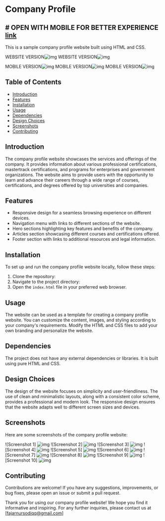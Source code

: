 # Company Profile

## # OPEN WITH MOBILE FOR BETTER EXPERIENCE <a href="http://fajarlab.site/" target="_blank">link</a>

This is a sample company profile website built using HTML and CSS.

WEBSITE VERSION![img](https://github.com/RevoU-FSSE-2/week-5-fajarnursodiqq/blob/main/imeges/1.png)
WEBSITE VERSION![img](https://github.com/RevoU-FSSE-2/week-5-fajarnursodiqq/blob/main/imeges/2.png)

MOBILE VERSION![img](https://github.com/RevoU-FSSE-2/week-5-fajarnursodiqq/blob/main/imeges/3.png)
MOBILE VERSION![img](https://github.com/RevoU-FSSE-2/week-5-fajarnursodiqq/blob/main/imeges/4.png)
MOBILE VERSION![img](https://github.com/RevoU-FSSE-2/week-5-fajarnursodiqq/blob/main/imeges/5.png)

## Table of Contents

- [Introduction](#introduction)
- [Features](#features)
- [Installation](#installation)
- [Usage](#usage)
- [Dependencies](#dependencies)
- [Design Choices](#design-choices)
- [Screenshots](#screenshots)
- [Contributing](#contributing)

## Introduction

The company profile website showcases the services and offerings of the company. It provides information about various professional certifications, mastertrack certifications, and programs for enterprises and government organizations. The website aims to provide users with the opportunity to learn and advance their careers through a wide range of courses, certifications, and degrees offered by top universities and companies.

## Features

- Responsive design for a seamless browsing experience on different devices.
- Navigation menu with links to different sections of the website.
- Hero sections highlighting key features and benefits of the company.
- Articles section showcasing different courses and certifications offered.
- Footer section with links to additional resources and legal information.

## Installation

To set up and run the company profile website locally, follow these steps:

1. Clone the repository:
2. Navigate to the project directory:
3. Open the `index.html` file in your preferred web browser.

## Usage

The website can be used as a template for creating a company profile website. You can customize the content, images, and styling according to your company's requirements. Modify the HTML and CSS files to add your own branding and personalize the website.

## Dependencies

The project does not have any external dependencies or libraries. It is built using pure HTML and CSS.

## Design Choices

The design of the website focuses on simplicity and user-friendliness. The use of clean and minimalistic layouts, along with a consistent color scheme, provides a professional and modern look. The responsive design ensures that the website adapts well to different screen sizes and devices.

## Screenshots

Here are some screenshots of the company profile website:

![Screenshot 1] ![img](https://github.com/RevoU-FSSE-2/week-5-fajarnursodiqq/blob/main/imeges/18.png)
![Screenshot 2] ![img](https://github.com/RevoU-FSSE-2/week-5-fajarnursodiqq/blob/main/imeges/19.png)
![Screenshot 3] ![img](https://github.com/RevoU-FSSE-2/week-5-fajarnursodiqq/blob/main/imeges/20.png)
![Screenshot 4] ![img](https://github.com/RevoU-FSSE-2/week-5-fajarnursodiqq/blob/main/imeges/21.png)
![Screenshot 5] ![img](https://github.com/RevoU-FSSE-2/week-5-fajarnursodiqq/blob/main/imeges/22.png)
![Screenshot 6] ![img](https://github.com/RevoU-FSSE-2/week-5-fajarnursodiqq/blob/main/imeges/23.png)
![Screenshot 7] ![img](https://github.com/RevoU-FSSE-2/week-5-fajarnursodiqq/blob/main/imeges/24.png)
![Screenshot 8] ![img](https://github.com/RevoU-FSSE-2/week-5-fajarnursodiqq/blob/main/imeges/25.png)
![Screenshot 9] ![img](https://github.com/RevoU-FSSE-2/week-5-fajarnursodiqq/blob/main/imeges/26.png)
![Screenshot 10] ![img](https://github.com/RevoU-FSSE-2/week-5-fajarnursodiqq/blob/main/imeges/27.png)

## Contributing

Contributions are welcome! If you have any suggestions, improvements, or bug fixes, please open an issue or submit a pull request.

Thank you for using our company profile website! We hope you find it informative and inspiring. For any further inquiries, please contact us at [fajarnursodiqq@gmail.com]
